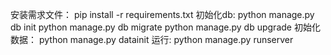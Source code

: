 安装需求文件：
  pip install -r requirements.txt
初始化db:
  python manage.py db init
  python manage.py db migrate
  python manage.py db upgrade
初始化数据：
  python manage.py datainit
运行:
  python manage.py runserver
  
